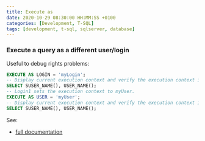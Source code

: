 ```yaml
---
title: Execute as
date: 2020-10-29 08:30:00 HH:MM:SS +0100
categories: [Development, T-SQL]
tags: [development, t-sql, sqlserver, database]
---
```


### Execute a query as a different user/login
Useful to debug rights problems:
```sql
EXECUTE AS LOGIN = 'myLogin';  
-- Display current execution context and verify the execution context is now myLogin  
SELECT SUSER_NAME(), USER_NAME();  
-- Login1 sets the execution context to myUser.  
EXECUTE AS USER = 'myUser';  
-- Display current execution context and verify the execution context is now myUser   
SELECT SUSER_NAME(), USER_NAME();  
```
See:
* [full documentation](https://docs.microsoft.com/fr-fr/sql/t-sql/statements/execute-as-transact-sql?view=sql-server-ver15)